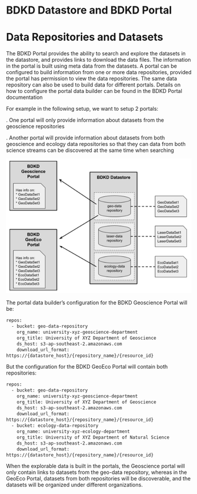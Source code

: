 # BDKD Datastore and BDKD Portal

# Data Repositories and Datasets
The BDKD Portal provides the ability to search and explore the datasets in the datastore, and provides links to download the data files. The information in the portal is built using meta data from the datasets. A portal can be configured to build information from one or more data repositories, provided the portal has permission to view the data repositories. The same data repository can also be used to build data for different portals. Details on how to configure the portal data builder can be found in the BDKD Portal documentation

For example in the following setup, we want to setup 2 portals:

. One portal will only provide information about datasets from the geoscience repositories

. Another portal will provide information about datasets from both geoscience and ecology data repositories so that they can data from both science streams can be discovered at the same time when searching

![](images/datastore-and-portal.png)


The portal data builder’s configuration for the BDKD Geoscience Portal will be:

```
repos:
  - bucket: geo-data-repository
    org_name: university-xyz-geoscience-department
    org_title: University of XYZ Department of Geoscience
    ds_host: s3-ap-southeast-2.amazonaws.com
    download_url_format: https://{datastore_host}/{repository_name}/{resource_id}

```

But the configuration for the BDKD GeoEco Portal will contain both repositories:

```
repos:
  - bucket: geo-data-repository
    org_name: university-xyz-geoscience-department
    org_title: University of XYZ Department of Geoscience
    ds_host: s3-ap-southeast-2.amazonaws.com
    download_url_format: https://{datastore_host}/{repository_name}/{resource_id}
  - bucket: ecology-data-repository
    org_name: university-xyz-ecology-department
    org_title: University of XYZ Department of Natural Science
    ds_host: s3-ap-southeast-2.amazonaws.com
    download_url_format: https://{datastore_host}/{repository_name}/{resource_id}
```

When the explorable data is built in the portals, the Geoscience portal will only contain links to datasets from the geo-data repository, whereas in the GeoEco Portal, datasets from both repositories will be discoverable, and the datasets will be organized under different organizations.


